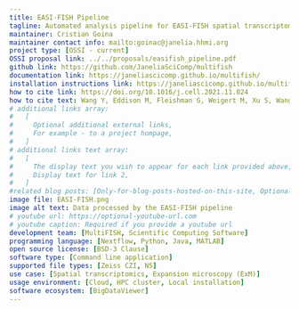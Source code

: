 ```yaml
---
title: EASI-FISH Pipeline
tagline: Automated analysis pipeline for EASI-FISH spatial transcriptomics data
maintainer: Cristian Goina
maintainer contact info: mailto:goinac@janelia.hhmi.org
project type: [OSSI - current]
OSSI proposal link: ../../proposals/easifish_pipeline.pdf
github link: https://github.com/JaneliaSciComp/multifish
documentation link: https://janeliascicomp.github.io/multifish/
installation instructions link: https://janeliascicomp.github.io/multifish/QuickStart.html
how to cite link: https://doi.org/10.1016/j.cell.2021.11.024
how to cite text: Wang Y, Eddison M, Fleishman G, Weigert M, Xu S, Wang T, Rokicki K, Goina C, Henry FE, Lemire AL, Schmidt U, Yang H, Svoboda K, Myers EW, Saalfeld S, Korff W, Sternson SM, Tillberg PW. EASI-FISH for thick tissue defines lateral hypothalamus spatio-molecular organization. Cell. 2021 Dec 22;184(26):6361-6377.e24.
# additional links array:
#   [
#     Optional additional external links,
#     For example - to a project hompage,
#   ]
# additional links text array:
#   [
#     The display text you wish to appear for each link provided above,
#     Display text for link 2,
#   ]
#related blog posts: [Only-for-blog-posts-hosted-on-this-site, Optional-file-name]
image file: EASI-FISH.png
image alt text: Data processed by the EASI-FISH pipeline
# youtube url: https://optional-youtube-url.com
# youtube caption: Required if you provide a youtube url
development team: [MultiFISH, Scientific Computing Software]
programming language: [Nextflow, Python, Java, MATLAB]
open source license: [BSD-3 Clause]
software type: [Command line application]
supported file types: [Zeiss CZI, N5]
use case: [Spatial transcriptomics, Expansion microscopy (ExM)]
usage environment: [Cloud, HPC cluster, Local installation]
software ecosystem: [BigDataViewer]
---
```

